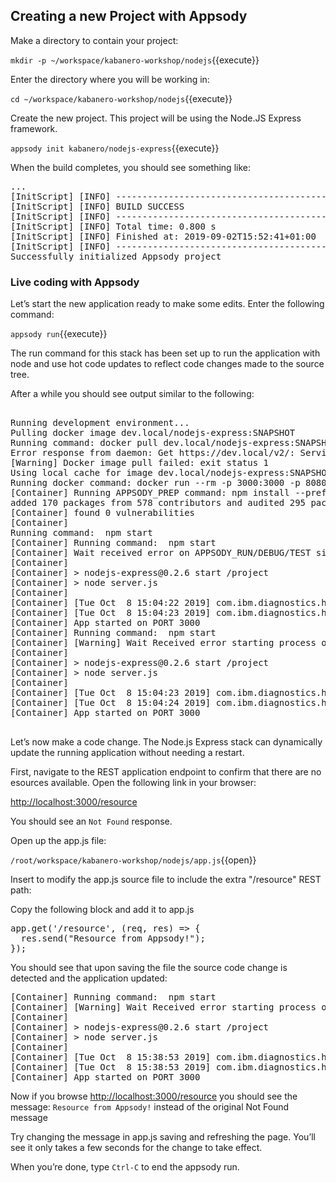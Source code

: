 ## Creating a new Project with Appsody

Make a directory to contain your project:

`mkdir -p ~/workspace/kabanero-workshop/nodejs`{{execute}}

Enter the directory where you will be working in:

`cd ~/workspace/kabanero-workshop/nodejs`{{execute}}

Create the new project. This project will be using the Node.JS Express framework.

`appsody init kabanero/nodejs-express`{{execute}}

When the build completes, you should see something like:

<pre>
...
[InitScript] [INFO] ------------------------------------------------------------------------
[InitScript] [INFO] BUILD SUCCESS
[InitScript] [INFO] ------------------------------------------------------------------------
[InitScript] [INFO] Total time: 0.800 s
[InitScript] [INFO] Finished at: 2019-09-02T15:52:41+01:00
[InitScript] [INFO] ------------------------------------------------------------------------
Successfully initialized Appsody project
</pre>

### Live coding with Appsody

Let’s start the new application ready to make some edits. Enter the following command:

`appsody run`{{execute}}

The run command for this stack has been set up to run the application with node and use hot code updates to reflect code changes made to the source tree.

After a while you should see output similar to the following:

<pre>

Running development environment...
Pulling docker image dev.local/nodejs-express:SNAPSHOT
Running command: docker pull dev.local/nodejs-express:SNAPSHOT
Error response from daemon: Get https://dev.local/v2/: Service Unavailable
[Warning] Docker image pull failed: exit status 1
Using local cache for image dev.local/nodejs-express:SNAPSHOT
Running docker command: docker run --rm -p 3000:3000 -p 8080:8080 -p 9229:9229 --name node-js-dev -v /Users/nastacio/workspace/kabanero-workshop/nodejs/:/project/user-app -v node-js-deps:/project/user-app/node_modules -v /Users/nastacio/.appsody/appsody-controller:/appsody/appsody-controller -t --entrypoint /appsody/appsody-controller dev.local/nodejs-express:SNAPSHOT --mode=run
[Container] Running APPSODY_PREP command: npm install --prefix user-app
added 170 packages from 578 contributors and audited 295 packages in 3.639s
[Container] found 0 vulnerabilities
[Container]
Running command:  npm start
[Container] Running command:  npm start
[Container] Wait received error on APPSODY_RUN/DEBUG/TEST signal: interrupt
[Container]
[Container] > nodejs-express@0.2.6 start /project
[Container] > node server.js
[Container]
[Container] [Tue Oct  8 15:04:22 2019] com.ibm.diagnostics.healthcenter.loader INFO: Node Application Metrics 5.0.5.201910032155 (Agent Core 4.0.5)
[Container] [Tue Oct  8 15:04:23 2019] com.ibm.diagnostics.healthcenter.mqtt INFO: Connecting to broker localhost:1883
[Container] App started on PORT 3000
[Container] Running command:  npm start
[Container] [Warning] Wait Received error starting process of type APPSODY_RUN/DEBUG/TEST_ON_CHANGE while running command: npm start error received was: signal: interrupt
[Container]
[Container] > nodejs-express@0.2.6 start /project
[Container] > node server.js
[Container]
[Container] [Tue Oct  8 15:04:23 2019] com.ibm.diagnostics.healthcenter.loader INFO: Node Application Metrics 5.0.5.201910032155 (Agent Core 4.0.5)
[Container] [Tue Oct  8 15:04:24 2019] com.ibm.diagnostics.healthcenter.mqtt INFO: Connecting to broker localhost:1883
[Container] App started on PORT 3000

</pre>

Let’s now make a code change. The Node.js Express stack can dynamically update the running application without needing a restart.

First, navigate to the REST application endpoint to confirm that there are no esources available. Open the following link in your browser:


<a href="https://[[HOST_SUBDOMAIN]]-3000-[[KATACODA_HOST]].environments.katacoda.com/resource"> http://localhost:3000/resource</a>

You should see an `Not Found` response.

Open up the app.js file:

`/root/workspace/kabanero-workshop/nodejs/app.js`{{open}}

Insert to modify the app.js source file to include the extra "/resource" REST path:

Copy the following block and add it to app.js
<pre>
app.get('/resource', (req, res) => {
  res.send("Resource from Appsody!");
});
</pre>

You should see that upon saving the file the source code change is detected and the application updated:

<pre>
[Container] Running command:  npm start
[Container] [Warning] Wait Received error starting process of type APPSODY_RUN/DEBUG/TEST_ON_CHANGE while running command: npm start error received was: signal: interrupt
[Container]
[Container] > nodejs-express@0.2.6 start /project
[Container] > node server.js
[Container]
[Container] [Tue Oct  8 15:38:53 2019] com.ibm.diagnostics.healthcenter.loader INFO: Node Application Metrics 5.0.5.201910032155 (Agent Core 4.0.5)
[Container] [Tue Oct  8 15:38:53 2019] com.ibm.diagnostics.healthcenter.mqtt INFO: Connecting to broker localhost:1883
[Container] App started on PORT 3000
</pre>

Now if you browse <a href="https://[[HOST_SUBDOMAIN]]-3000-[[KATACODA_HOST]].environments.katacoda.com/resource"> http://localhost:3000/resource</a> you should see the message: `Resource from Appsody!` instead of the original Not Found message

Try changing the message in app.js saving and refreshing the page. You’ll see it only takes a few seconds for the change to take effect.

When you’re done, type `Ctrl-C` to end the appsody run.



